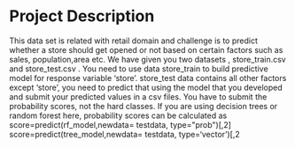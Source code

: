 # Project Description
This data set is related with retail domain and challenge is to predict whether a store should get opened or not based on certain factors such as sales, population,area etc.
We have given you two datasets , store_train.csv and store_test.csv . You need to use data store_train to build predictive model for response variable ‘store’. store_test data contains all other factors except ‘store’, you need to predict that using the model that you developed and submit your predicted values in a csv files.
You have to submit the probability scores, not the hard classes.
If you are using decision trees or random forest here, probability scores can be calculated as
score=predict(rf_model,newdata= testdata, type="prob")[,2]
score=predict(tree_model,newdata= testdata, type=‘vector’)[,2
